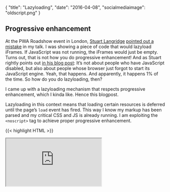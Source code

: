 {
  "title": "Lazyloading",
  "date": "2016-04-08",
  "socialmediaimage": "oldscript.png"
}
## Progressive enhancement
At the PWA Roadshow event in London, [Stuart Langridge][Stuart Langridge] [pointed out a mistake][@sil tweet] in my talk. I was showing a piece of code that would lazyload iFrames. If JavaScript was not running, the iFrames would just be empty. Turns out, that is not how you do progressive enhancement!  And as Stuart rightly points out [in his blog post][@sil blog post]: It’s not about people who have JavaScript disabled, but also about people whose browser just forgot to start its JavaScript engine. Yeah, that happens. And apparently, it happens 1% of the time. So how do you do lazyloading, then?

<!--more-->

I came up with a lazyloading mechanism that respects progressive enhancement, which I kinda like. Hence this blogpost.

Lazyloading in this context means that loading certain resources is deferred until the page’s `load` event has fired. This way I know my markup has been parsed and my critical CSS and JS is already running. I am exploiting the `<noscript>` tag to achieve proper progressive enhancement. 

{{< highlight HTML >}}
<head>
    <!-- ... -->
    <noscript class="lazyload">
        <link 
            rel="stylesheet"
            href="/styles/things.css">
    </noscript>
    <!-- ... -->
</head>
<body>
    <noscript class="lazyload">
        <iframe 
            src="https://youtube.com/...">
    </noscript>
</body>
{{< /highlight >}}

`<noscript>` tags will be skipped and end up being invisible and ignored if the browser’s JavaScript engine is running. If the browser does not run JavaScript (whatever the reason), the contents of the tags will be evaluated by the parser. So we have the “no JavaScript scenario” covered.

## The script
The script will progressively enhance the website, if JavaScript *is* enabled. It will query for all `<noscript>` tags that have the `lazyload` class, put their contents through the HTML parser by using `innerHTML` and append the resulting DOM nodes directly before the corresponding `<noscript>` tag. 
 
{{< highlight JS >}}
document.addEventListener('load', _ => {
    const lazyloads = 
        document.querySelectorAll('noscript.lazyload');
    // This container is the HTML parser
    const container = document.createElement('div');
    Array.from(lazyloads).forEach(lazyload => {
        const parent = lazyload.parentNode;
        container.innerHTML = lazyload.textContent;
        Array.from(container.children)
            .forEach(n => 
                parent.insertBefore(n, lazyload)
            );
    });
});
{{< /highlight >}}

I like it! If you don’t, let me know why.

[Stuart Langridge]: https://twitter.com/sil
[@sil blog post]: http://www.kryogenix.org/code/browser/why-availability/
[@sil tweet]: https://twitter.com/sil/status/710479150662950912

